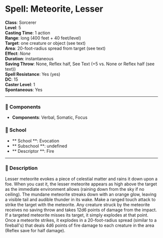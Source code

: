 
# Spell: Meteorite, Lesser
**Class**: Sorcerer  
**Level**: 5  
**Casting Time**: 1 action  
**Range**: long (400 feet + 40 feet/level)  
**Target**: one creature or object (see text)  
**Area**: 20-foot-radius spread from target (see text)  
**Effect**: _None_  
**Duration**: instantaneous  
**Saving Throw**: None, Reflex half, See Text (+5 vs. None or Reflex half (see text))  
**Spell Resistance**: Yes (yes)  
**DC**: 15  
**Caster Level**: 1  
**Spontaneous**: Yes

---

### 🔮 Components
- **Components**: Verbal, Somatic, Focus

### 🏫 School
- ** School **: Evocation
- ** Subschool **: undefined
- ** Descriptor **: Fire
---

### 📜 Description
Lesser meteorite evokes a piece of celestial matter and rains it down upon a foe. When you cast it, the lesser meteorite appears as high above the target as the immediate environment allows (raining down from the sky if no ceiling). The mundane meteorite streaks down with an orange glow, leaving a visible tail and audible thunder in its wake. Make a ranged touch attack to strike the target with the meteorite. Any creature struck by the meteorite receives no saving throw and takes 12d6 points of damage from the impact. If a targeted meteorite misses its target, it simply explodes at that point. Once a meteorite strikes, it explodes in a 20-foot-radius spread (similar to a fireball's) that deals 4d6 points of fire damage to each creature in the area (Reflex save for half damage).
